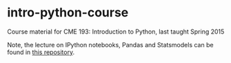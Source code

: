# intro-python-course
Course material for CME 193: Introduction to Python, last taught Spring 2015

Note, the lecture on IPython notebooks, Pandas and Statsmodels can be found in [this repository](https://github.com/schmit/cme193-ipython-notebooks-lecture).

